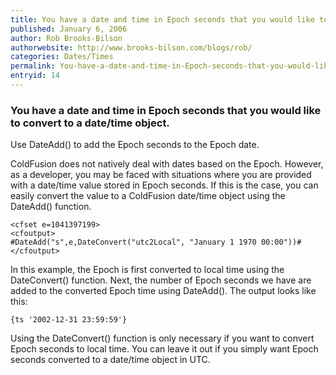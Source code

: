 ```yaml
---
title: You have a date and time in Epoch seconds that you would like to convert to a date/time object.
published: January 6, 2006
author: Rob Brooks-Bilson
authorwebsite: http://www.brooks-bilson.com/blogs/rob/
categories: Dates/Times
permalink: You-have-a-date-and-time-in-Epoch-seconds-that-you-would-like-to-convert-to-a-datetime-object.html
entryid: 14
---
```


<h3>You have a date and time in Epoch seconds that you would like to convert to a date/time object.</h3>

<p>
Use DateAdd() to add the Epoch seconds to the Epoch date.
</p>

<p>
ColdFusion does not natively deal with dates based on the Epoch.  However, as a developer, you may be faced with situations where you are provided with a date/time value stored in Epoch seconds.  If this is the case, you can easily convert the value to a ColdFusion date/time object using the DateAdd() function. 
</p>

<pre><code class="language-markup">&lt;cfset e=1041397199&gt;
&lt;cfoutput&gt;
#DateAdd(&quot;s&quot;,e,DateConvert(&quot;utc2Local&quot;, &quot;January 1 1970 00:00&quot;))#
&lt;/cfoutput&gt;
</code></pre>

<p>
In this example, the Epoch is first converted to local time using the DateConvert() function.  Next, the number of Epoch seconds we have are added to the converted Epoch time using DateAdd().  The output looks like this:
</p>

<pre><code class="language-markup">{ts '2002-12-31 23:59:59'}
</code></pre>

<p>
Using the DateConvert() function is only necessary if you want to convert Epoch seconds to local time.  You can leave it out if you simply want Epoch seconds converted to a date/time object in UTC.
</p>



